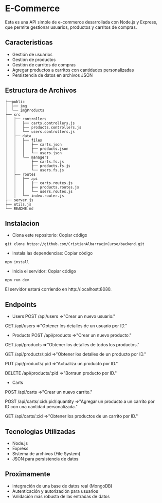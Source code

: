 
# E-Commerce

Esta es una API simple de e-commerce desarrollada con Node.js y Express, que permite gestionar usuarios, productos y carritos de compras.


## Caracteristicas
- Gestión de usuarios
- Gestión de productos
- Gestión de carritos de compras
- Agregar productos a carritos con cantidades personalizadas
- Persistencia de datos en archivos JSON
## Estructura de Archivos

```
├──public
│  ├── img
│  └── imgProducts
├── src 
│   ├── controllers
│   │   ├── carts.controllers.js
│   │   ├── products.controllers.js
│   │   └── users.controllers.js
│   ├── data
│   │   ├── files
│   │   │   ├── carts.json
│   │   │   ├── products.json
│   │   │   └── users.json
│   │   └── managers
│   │       ├── carts.fs.js
│   │       ├── products.fs.js
│   │       └── users.fs.js
│   ├── routes
│   │   ├── api
│   │   │   ├── carts.routes.js
│   │   │   ├── products.routes.js
│   │   │   └── users.routes.js
│   │   └── index.router.js
├── server.js
├── utils.js
└── README.md
```
## Instalacion

- Clona este repositorio:
Copiar código
```http
git clone https://github.com/CristianAlbarracinCurso/backend.git
```
- Instala las dependencias:
Copiar código
```http
npm install
```
- Inicia el servidor:
Copiar código
```http
npm run dev
```
El servidor estará corriendo en http://localhost:8080.
## Endpoints

- Users
POST /api/users =>"Crear un nuevo usuario."

GET /api/users =>"Obtener los detalles de un usuario por ID."

- Products
POST /api/products =>"Crear un nuevo producto."

GET /api/products =>"Obtener los detalles de todos los productos."

GET /api/products/:pid =>"Obtener los detalles de un producto por ID."


PUT /api/products/:pid =>"Actualiza un producto por ID."


DELETE /api/products/:pid =>"Borraun producto por ID."

- Carts

POST /api/carts =>"Crear un nuevo carrito."

POST /api/carts/:cid/:pid/:quantity =>"Agregar un producto a un carrito por ID con una cantidad personalizada."

GET /api/carts/:cid =>"Obtener los productos de un carrito por ID."
## Tecnologias Utilizadas
- Node.js
- Express
- Sistema de archivos (File System)
- JSON para persistencia de datos
## Proximamente
- Integración de una base de datos real (MongoDB)
- Autenticación y autorización para usuarios
- Validación más robusta de las entradas de datos